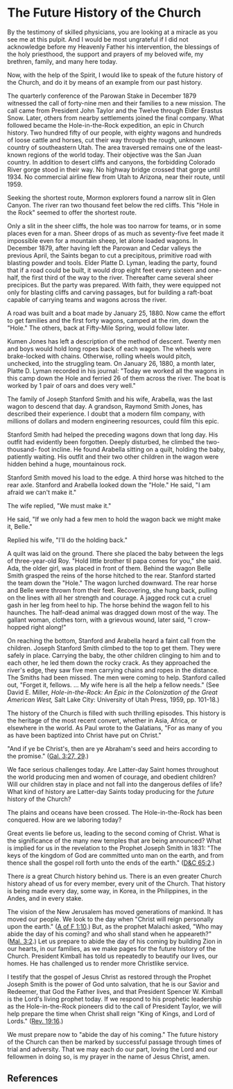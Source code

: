 # The Future History of the Church

By the testimony of skilled physicians, you are looking at a miracle as you
see me at this pulpit. And I would be most ungrateful if I did not acknowledge
before my Heavenly Father his intervention, the blessings of the holy
priesthood, the support and prayers of my beloved wife, my brethren, family,
and many here today.

Now, with the help of the Spirit, I would like to speak of the future history
of the Church, and do it by means of an example from our past history.

The quarterly conference of the Parowan Stake in December 1879 witnessed the
call of forty-nine men and their families to a new mission. The call came from
President John Taylor and the Twelve through Elder Erastus Snow. Later, others
from nearby settlements joined the final company. What followed became the
Hole-in-the-Rock expedition, an epic in Church history. Two hundred fifty of
our people, with eighty wagons and hundreds of loose cattle and horses, cut
their way through the rough, unknown country of southeastern Utah. The area
traversed remains one of the least-known regions of the world today. Their
objective was the San Juan country. In addition to desert cliffs and canyons,
the forbidding Colorado River gorge stood in their way. No highway bridge
crossed that gorge until 1934. No commercial airline flew from Utah to
Arizona, near their route, until 1959.

Seeking the shortest route, Mormon explorers found a narrow slit in Glen
Canyon. The river ran two thousand feet below the red cliffs. This "Hole in
the Rock" seemed to offer the shortest route.

Only a slit in the sheer cliffs, the hole was too narrow for teams, or in some
places even for a man. Sheer drops of as much as seventy-five feet made it
impossible even for a mountain sheep, let alone loaded wagons. In December
1879, after having left the Parowan and Cedar valleys the previous April, the
Saints began to cut a precipitous, primitive road with blasting powder and
tools. Elder Platte D. Lyman, leading the party, found that if a road could be
built, it would drop eight feet every sixteen and one-half, the first third of
the way to the river. Thereafter came several sheer precipices. But the party
was prepared. With faith, they were equipped not only for blasting cliffs and
carving passages, but for building a raft-boat capable of carrying teams and
wagons across the river.

A road was built and a boat made by January 25, 1880. Now came the effort to
get families and the first forty wagons, camped at the rim, down the "Hole."
The others, back at Fifty-Mile Spring, would follow later.

Kumen Jones has left a description of the method of descent. Twenty men and
boys would hold long ropes back of each wagon. The wheels were brake-locked
with chains. Otherwise, rolling wheels would pitch, unchecked, into the
struggling team. On January 26, 1880, a month later, Platte D. Lyman recorded
in his journal: "Today we worked all the wagons in this camp down the Hole and
ferried 26 of them across the river. The boat is worked by 1 pair of oars and
does very well."

The family of Joseph Stanford Smith and his wife, Arabella, was the last wagon
to descend that day. A grandson, Raymond Smith Jones, has described their
experience. I doubt that a modern film company, with millions of dollars and
modern engineering resources, could film this epic.

Stanford Smith had helped the preceding wagons down that long day. His outfit
had evidently been forgotten. Deeply disturbed, he climbed the two-thousand-
foot incline. He found Arabella sitting on a quilt, holding the baby,
patiently waiting. His outfit and their two other children in the wagon were
hidden behind a huge, mountainous rock.

Stanford Smith moved his load to the edge. A third horse was hitched to the
rear axle. Stanford and Arabella looked down the "Hole." He said, "I am afraid
we can't make it."

The wife replied, "We must make it."

He said, "If we only had a few men to hold the wagon back we might make it,
Belle."

Replied his wife, "I'll do the holding back."

A quilt was laid on the ground. There she placed the baby between the legs of
three-year-old Roy. "Hold little brother til papa comes for you," she said.
Ada, the older girl, was placed in front of them. Behind the wagon Belle Smith
grasped the reins of the horse hitched to the rear. Stanford started the team
down the "Hole." The wagon lurched downward. The rear horse and Belle were
thrown from their feet. Recovering, she hung back, pulling on the lines with
all her strength and courage. A jagged rock cut a cruel gash in her leg from
heel to hip. The horse behind the wagon fell to his haunches. The half-dead
animal was dragged down most of the way. The gallant woman, clothes torn, with
a grievous wound, later said, "I crow-hopped right along!"

On reaching the bottom, Stanford and Arabella heard a faint call from the
children. Joseph Stanford Smith climbed to the top to get them. They were
safely in place. Carrying the baby, the other children clinging to him and to
each other, he led them down the rocky crack. As they approached the river's
edge, they saw five men carrying chains and ropes in the distance. The Smiths
had been missed. The men were coming to help. Stanford called out, "Forget it,
fellows. ... My wife here is all the help a fellow needs." (See David E. Miller,
_Hole-in-the-Rock: An Epic in the Colonization of the Great American West,_
Salt Lake City: University of Utah Press, 1959, pp. 101-18.)

The history of the Church is filled with such thrilling episodes. This history
is the heritage of the most recent convert, whether in Asia, Africa, or
elsewhere in the world. As Paul wrote to the Galatians, "For as many of you as
have been baptized into Christ have put on Christ."

"And if ye be Christ's, then are ye Abraham's seed and heirs according to the
promise." ([Gal. 3:27, 29](/scriptures/nt/gal/3.27,29?lang=eng#26).)

We face serious challenges today. Are Latter-day Saint homes throughout the
world producing men and women of courage, and obedient children? Will our
children stay in place and not fall into the dangerous defiles of life? What
kind of history are Latter-day Saints today producing for the _future_ history
of the Church?

The plains and oceans have been crossed. The Hole-in-the-Rock has been
conquered. How are we laboring today?

Great events lie before us, leading to the second coming of Christ. What is
the significance of the many new temples that are being announced? What is
implied for us in the revelation to the Prophet Joseph Smith in 1831: "The
keys of the kingdom of God are committed unto man on the earth, and from
thence shall the gospel roll forth unto the ends of the earth." ([D&amp;C
65:2](/scriptures/dc-testament/dc/65.2?lang=eng#1).)

There _is_ a great Church history behind us. There is an even greater Church
history ahead of us for every member, every unit of the Church. That history
is being made every day, some way, in Korea, in the Philippines, in the Andes,
and in every stake.

The vision of the New Jerusalem has moved generations of mankind. It has moved
our people. We look to the day when "Christ will reign personally upon the
earth." ([A of F 1:10](/scriptures/pgp/a-of-f/1.10?lang=eng#9).) But, as the
prophet Malachi asked, "Who may abide the day of his coming? and who shall
stand when he appeareth?" ([Mal. 3:2](/scriptures/ot/mal/3.2?lang=eng#1).) Let
us prepare to abide the day of his coming by building Zion in our hearts, in
our families, as we make pages for the future history of the Church. President
Kimball has told us repeatedly to beautify our lives, our homes. He has
challenged us to render more Christlike service.

I testify that the gospel of Jesus Christ as restored through the Prophet
Joseph Smith is the power of God unto salvation, that he is our Savior and
Redeemer, that God the Father lives, and that President Spencer W. Kimball is
the Lord's living prophet today. If we respond to his prophetic leadership as
the Hole-in-the-Rock pioneers did to the call of President Taylor, we will
help prepare the time when Christ shall reign "King of Kings, and Lord of
Lords." ([Rev. 19:16](/scriptures/nt/rev/19.16?lang=eng#15).)

We must prepare now to "abide the day of his coming." The future history of
the Church can then be marked by successful passage through times of trial and
adversity. That we may each do our part, loving the Lord and our fellowmen in
doing so, is my prayer in the name of Jesus Christ, amen.

## References

